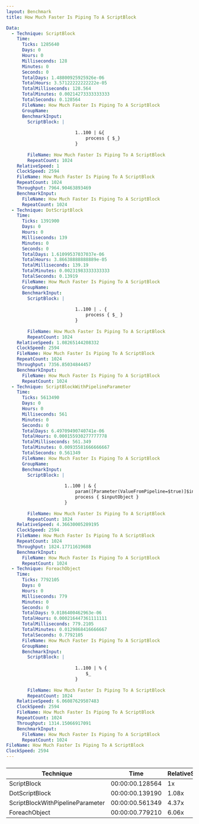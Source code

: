 ```yaml
---
layout: Benchmark
title: How Much Faster Is Piping To A ScriptBlock

Data: 
  - Technique: ScriptBlock
    Time: 
      Ticks: 1285640
      Days: 0
      Hours: 0
      Milliseconds: 128
      Minutes: 0
      Seconds: 0
      TotalDays: 1.48800925925926e-06
      TotalHours: 3.57122222222222e-05
      TotalMilliseconds: 128.564
      TotalMinutes: 0.00214273333333333
      TotalSeconds: 0.128564
      FileName: How Much Faster Is Piping To A ScriptBlock
      GroupName: 
      BenchmarkInput: 
        ScriptBlock: |
          
                          1..100 | &{
                              process { $_}
                          }
                      
        FileName: How Much Faster Is Piping To A ScriptBlock
        RepeatCount: 1024
    RelativeSpeed: 1
    ClockSpeed: 2594
    FileName: How Much Faster Is Piping To A ScriptBlock
    RepeatCount: 1024
    Throughput: 7964.90463893469
    BenchmarkInput: 
      FileName: How Much Faster Is Piping To A ScriptBlock
      RepeatCount: 1024
  - Technique: DotScriptBlock
    Time: 
      Ticks: 1391900
      Days: 0
      Hours: 0
      Milliseconds: 139
      Minutes: 0
      Seconds: 0
      TotalDays: 1.61099537037037e-06
      TotalHours: 3.86638888888889e-05
      TotalMilliseconds: 139.19
      TotalMinutes: 0.00231983333333333
      TotalSeconds: 0.13919
      FileName: How Much Faster Is Piping To A ScriptBlock
      GroupName: 
      BenchmarkInput: 
        ScriptBlock: |
          
                          1..100 | . {
                              process { $_ } 
                          }
                      
        FileName: How Much Faster Is Piping To A ScriptBlock
        RepeatCount: 1024
    RelativeSpeed: 1.08265144208332
    ClockSpeed: 2594
    FileName: How Much Faster Is Piping To A ScriptBlock
    RepeatCount: 1024
    Throughput: 7356.85034844457
    BenchmarkInput: 
      FileName: How Much Faster Is Piping To A ScriptBlock
      RepeatCount: 1024
  - Technique: ScriptBlockWithPipelineParameter
    Time: 
      Ticks: 5613490
      Days: 0
      Hours: 0
      Milliseconds: 561
      Minutes: 0
      Seconds: 0
      TotalDays: 6.49709490740741e-06
      TotalHours: 0.000155930277777778
      TotalMilliseconds: 561.349
      TotalMinutes: 0.00935581666666667
      TotalSeconds: 0.561349
      FileName: How Much Faster Is Piping To A ScriptBlock
      GroupName: 
      BenchmarkInput: 
        ScriptBlock: |
          
                      1..100 | & {
                          param([Parameter(ValueFromPipeline=$true)]$inputobject)
                          process { $inputObject } 
                      }
                      
        FileName: How Much Faster Is Piping To A ScriptBlock
        RepeatCount: 1024
    RelativeSpeed: 4.36630005289195
    ClockSpeed: 2594
    FileName: How Much Faster Is Piping To A ScriptBlock
    RepeatCount: 1024
    Throughput: 1824.17711619688
    BenchmarkInput: 
      FileName: How Much Faster Is Piping To A ScriptBlock
      RepeatCount: 1024
  - Technique: ForeachObject
    Time: 
      Ticks: 7792105
      Days: 0
      Hours: 0
      Milliseconds: 779
      Minutes: 0
      Seconds: 0
      TotalDays: 9.0186400462963e-06
      TotalHours: 0.000216447361111111
      TotalMilliseconds: 779.2105
      TotalMinutes: 0.0129868416666667
      TotalSeconds: 0.7792105
      FileName: How Much Faster Is Piping To A ScriptBlock
      GroupName: 
      BenchmarkInput: 
        ScriptBlock: |
          
                          1..100 | % {
                              $_
                          }            
                      
        FileName: How Much Faster Is Piping To A ScriptBlock
        RepeatCount: 1024
    RelativeSpeed: 6.06087629507483
    ClockSpeed: 2594
    FileName: How Much Faster Is Piping To A ScriptBlock
    RepeatCount: 1024
    Throughput: 1314.15066917091
    BenchmarkInput: 
      FileName: How Much Faster Is Piping To A ScriptBlock
      RepeatCount: 1024
FileName: How Much Faster Is Piping To A ScriptBlock
ClockSpeed: 2594
---
```



### 


|Technique                       |Time           |RelativeSpeed|Throughput|
|--------------------------------|---------------|-------------|----------|
|ScriptBlock                     |00:00:00.128564|1x           |7964.9/s  |
|DotScriptBlock                  |00:00:00.139190|1.08x        |7356.85/s |
|ScriptBlockWithPipelineParameter|00:00:00.561349|4.37x        |1824.18/s |
|ForeachObject                   |00:00:00.779210|6.06x        |1314.15/s |
